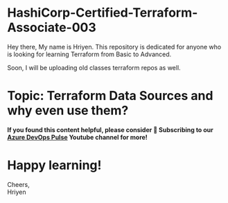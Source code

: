 # HashiCorp-Certified-Terraform-Associate-003

Hey there,
My name is Hriyen. This repository is dedicated for anyone who is looking for learning Terraform from Basic to Advanced.

Soon, I will be uploading old classes terraform repos as well.
# Topic: Terraform Data Sources and why even use them?

**If you found this content helpful, please consider 🔔 Subscribing to our [Azure DevOps Pulse](https://www.youtube.com/@AzureDevOpsPulse) Youtube channel for more!**

# Happy learning!  
 Cheers,  
 Hriyen
